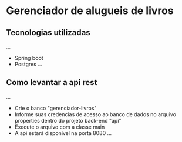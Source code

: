 # Gerenciador de alugueis de livros

## Tecnologias utilizadas
...
- Spring boot
- Postgres
...

## Como levantar a api rest

...
- Crie o banco "gerenciador-livros"
- Informe suas credencias de acesso ao banco de dados no arquivo properties dentro do projeto back-end "api"
- Execute o arquivo com a classe main
- A api estará disponível na porta 8080
...

